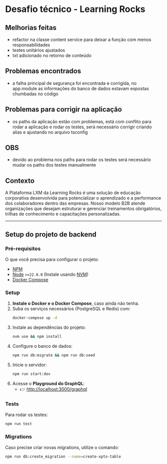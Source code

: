 # Desafio técnico - Learning Rocks

## Melhorias feitas
 - refactor na classe content service para deixar a função com menos responsabilidades
 - testes unitários ajustados
 - txt adicionado no retorno de conteúdo

## Problemas encontrados
 - a falha principal de segurança foi encontrada e corrigida, no app.module as informações do banco de dados estavam expostas chumbadas no código

## Problemas para corrigir na aplicação
 - os paths da aplicação estão com problemas, está com conflito para rodar a aplicação e rodar os testes, será necessário corrigir criando alias e ajustando no arquivo tsconfig

## OBS
 - devido ao problema nos paths para rodar os testes será necessário mudar os paths dos testes manualmente

## Contexto

A Plataforma LXM da Learning Rocks é uma solução de educação corporativa desenvolvida para potencializar o aprendizado e a performance dos colaboradores dentro das empresas. Nosso modelo B2B atende organizações que desejam estruturar e gerenciar treinamentos obrigatórios, trilhas de conhecimento e capacitações personalizadas.

---

## Setup do projeto de backend

### Pré-requisitos

O que você precisa para configurar o projeto:

- [NPM](https://www.npmjs.com/)
- [Node](https://nodejs.org/en/) `>=22.0.0` (Instale usando [NVM](https://github.com/nvm-sh/nvm))
- [Docker Compose](https://docs.docker.com/compose/)

### Setup

1. **Instale o Docker e o Docker Compose**, caso ainda não tenha.
2. Suba os serviços necessários (PostgreSQL e Redis) com:
   ```bash
   docker-compose up -d
   ```
3. Instale as dependências do projeto:
   ```bash
   nvm use && npm install
   ```
4. Configure o banco de dados:
   ```bash
   npm run db:migrate && npm run db:seed
   ```
5. Inicie o servidor:
   ```bash
   npm run start:dev
   ```
6. Acesse o **Playground do GraphQL**:
   - 👉 [http://localhost:3000/graphql](http://localhost:3000/graphql)

### Tests

Para rodar os testes:

```bash
npm run test
```

### Migrations

Caso precise criar novas migrations, utilize o comando:

```bash
npm run db:create_migration --name=create-xpto-table
```
